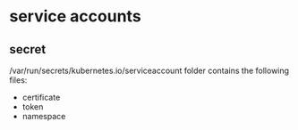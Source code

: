 # service accounts

## secret
/var/run/secrets/kubernetes.io/serviceaccount folder contains the following files:
- certificate
- token
- namespace